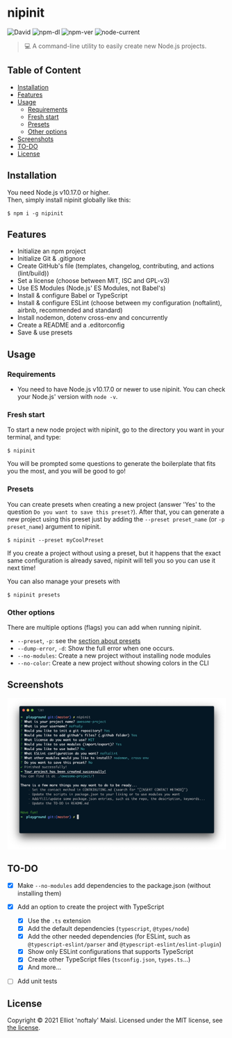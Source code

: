 # nipinit

![David](https://img.shields.io/david/noftaly/nipinit)
![npm-dl](https://img.shields.io/npm/dm/nipinit)
![npm-ver](https://img.shields.io/npm/v/nipinit)
![node-current](https://img.shields.io/node/v/nipinit)

> 💻 A command-line utility to easily create new Node.js projects.

## Table of Content

- [Installation](#installation)
- [Features](#features)
- [Usage](#usage)
  - [Requirements](#requirements)
  - [Fresh start](#fresh-start)
  - [Presets](#presets)
  - [Other options](#other-options)
- [Screenshots](#screenshots)
- [TO-DO](#to-do)
- [License](#license)


## Installation

You need Node.js v10.17.0 or higher.\
Then, simply install nipinit globally like this:

```shell
$ npm i -g nipinit
```


## Features

- Initialize an npm project
- Initialize Git & .gitignore
- Create GitHub's file (templates, changelog, contributing, and actions (lint/build))
- Set a license (choose between MIT, ISC and GPL-v3)
- Use ES Modules (Node.js' ES Modules, not Babel's)
- Install & configure Babel or TypeScript
- Install & configure ESLint (choose between my configuration (noftalint), airbnb, recommended and standard)
- Install nodemon, dotenv cross-env and concurrently
- Create a README and a .editorconfig
- Save & use presets


## Usage

### Requirements

- You need to have Node.js v10.17.0 or newer to use nipinit. You can check your Node.js' version with `node -v`.

### Fresh start

To start a new node project with nipinit, go to the directory you want in your terminal, and type:
```shell
$ nipinit
```
You will be prompted some questions to generate the boilerplate that fits you the most, and you will be good to go!

### Presets

You can create presets when creating a new project (answer 'Yes' to the question `Do you want to save this preset?`).
After that, you can generate a new project using this preset just by adding the `--preset preset_name` (or `-p preset_name`) argument to nipinit.
```shell
$ nipinit --preset myCoolPreset
```

If you create a project without using a preset, but it happens that the exact same configuration is already saved, nipinit will tell you so you can use it next time!

You can also manage your presets with
```shell
$ nipinit presets
```

### Other options

There are multiple options (flags) you can add when running nipinit.
- `--preset`, `-p`: see the [section about presets](#presets)
- `--dump-error`, `-d`: Show the full error when one occurs.
- `--no-modules`: Create a new project without installing node modules
- `--no-color`: Create a new project without showing colors in the CLI


## Screenshots

![Nipinit Screenshot where we can see all the prompts asked and the success messages](./screenshots/nipinit-screenshot.png)


## TO-DO

- [x] Make `--no-modules` add dependencies to the package.json (without installing them)
- [x] Add an option to create the project with TypeScript
  - [x] Use the `.ts` extension
  - [x] Add the default dependencies (`typescript`, `@types/node`)
  - [x] Add the other needed dependencies (for ESLint, such as `@typescript-eslint/parser` and `@typescript-eslint/eslint-plugin`)
  - [x] Show only ESLint configurations that supports TypeScript
  - [x] Create other TypeScript files (`tsconfig.json`, `types.ts`...)
  - [x] And more...
- [ ] Add unit tests


## License

Copyright © 2021 Elliot 'noftaly' Maisl. Licensed under the MIT license, see [the license](./LICENSE).
